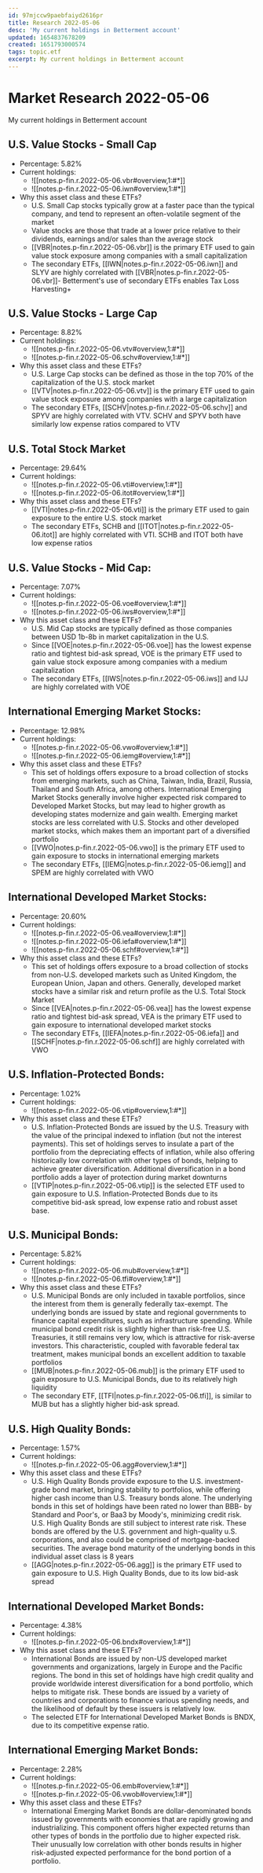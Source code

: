 ```yaml
---
id: 97mjccw9paebfaiyd2616pr
title: Research 2022-05-06
desc: 'My current holdings in Betterment account'
updated: 1654837678209
created: 1651793000574
tags: topic.etf
excerpt: My current holdings in Betterment account
---
```

# Market Research 2022-05-06

My current holdings in Betterment account

## U.S. Value Stocks - Small Cap

- Percentage: 5.82%
- Current holdings:
    - ![[notes.p-fin.r.2022-05-06.vbr#overview,1:#*]]
    - ![[notes.p-fin.r.2022-05-06.iwn#overview,1:#*]]
- Why this asset class and these ETFs?
    - U.S. Small Cap stocks typically grow at a faster pace than the typical company, and tend to represent an often-volatile segment of the market
    - Value stocks are those that trade at a lower price relative to their dividends, earnings and/or sales than the average stock
    - [[VBR|notes.p-fin.r.2022-05-06.vbr]] is the primary ETF used to gain value stock exposure among companies with a small capitalization
    - The secondary ETFs, [[IWN|notes.p-fin.r.2022-05-06.iwn]] and SLYV are highly correlated with [[VBR|notes.p-fin.r.2022-05-06.vbr]]- Betterment's use of secondary ETFs enables Tax Loss Harvesting+

## U.S. Value Stocks - Large Cap

- Percentage: 8.82%
- Current holdings:
    - ![[notes.p-fin.r.2022-05-06.vtv#overview,1:#*]]
    - ![[notes.p-fin.r.2022-05-06.schv#overview,1:#*]]
- Why this asset class and these ETFs?
    - U.S. Large Cap stocks can be defined as those in the top 70% of the capitalization of the U.S. stock market
    - [[VTV|notes.p-fin.r.2022-05-06.vtv]] is the primary ETF used to gain value stock exposure among companies with a large capitalization
    - The secondary ETFs, [[SCHV|notes.p-fin.r.2022-05-06.schv]] and SPYV are highly correlated with VTV. SCHV and SPYV both have similarly low expense ratios compared to VTV

## U.S. Total Stock Market

- Percentage: 29.64%
- Current holdings:
    - ![[notes.p-fin.r.2022-05-06.vti#overview,1:#*]]
    - ![[notes.p-fin.r.2022-05-06.itot#overview,1:#*]]
- Why this asset class and these ETFs?
    - [[VTI|notes.p-fin.r.2022-05-06.vti]] is the primary ETF used to gain exposure to the entire U.S. stock market
    - The secondary ETFs, SCHB and [[ITOT|notes.p-fin.r.2022-05-06.itot]] are highly correlated with VTI. SCHB and ITOT both have low expense ratios

## U.S. Value Stocks - Mid Cap: 

- Percentage: 7.07%
- Current holdings:
    - ![[notes.p-fin.r.2022-05-06.voe#overview,1:#*]]
    - ![[notes.p-fin.r.2022-05-06.iws#overview,1:#*]]
- Why this asset class and these ETFs?
    - U.S. Mid Cap stocks are typically defined as those companies between USD 1b-8b in market capitalization in the U.S.
    - Since [[VOE|notes.p-fin.r.2022-05-06.voe]] has the lowest expense ratio and tightest bid-ask spread, VOE is the primary ETF used to gain value stock exposure among companies with a medium capitalization
    - The secondary ETFs, [[IWS|notes.p-fin.r.2022-05-06.iws]] and IJJ are highly correlated with VOE

## International Emerging Market Stocks:

- Percentage: 12.98%
- Current holdings:
    - ![[notes.p-fin.r.2022-05-06.vwo#overview,1:#*]]
    - ![[notes.p-fin.r.2022-05-06.iemg#overview,1:#*]]
- Why this asset class and these ETFs?
    - This set of holdings offers exposure to a broad collection of stocks from emerging markets, such as China, Taiwan, India, Brazil, Russia, Thailand and South Africa, among others. International Emerging Market Stocks generally involve higher expected risk compared to Developed Market Stocks, but may lead to higher growth as developing states modernize and gain wealth. Emerging market stocks are less correlated with U.S. Stocks and other developed market stocks, which makes them an important part of a diversified portfolio
    - [[VWO|notes.p-fin.r.2022-05-06.vwo]] is the primary ETF used to gain exposure to stocks in international emerging markets
    - The secondary ETFs, [[IEMG|notes.p-fin.r.2022-05-06.iemg]] and SPEM are highly correlated with VWO

## International Developed Market Stocks:

- Percentage: 20.60%
- Current holdings:
    - ![[notes.p-fin.r.2022-05-06.vea#overview,1:#*]]
    - ![[notes.p-fin.r.2022-05-06.iefa#overview,1:#*]]
    - ![[notes.p-fin.r.2022-05-06.schf#overview,1:#*]]
- Why this asset class and these ETFs?
    - This set of holdings offers exposure to a broad collection of stocks from non-U.S. developed markets such as United Kingdom, the European Union, Japan and others. Generally, developed market stocks have a similar risk and return profile as the U.S. Total Stock Market
    - Since [[VEA|notes.p-fin.r.2022-05-06.vea]] has the lowest expense ratio and tightest bid-ask spread, VEA is the primary ETF used to gain exposure to international developed market stocks
    - The secondary ETFs, [[IEFA|notes.p-fin.r.2022-05-06.iefa]] and [[SCHF|notes.p-fin.r.2022-05-06.schf]] are highly correlated with VWO  

## U.S. Inflation-Protected Bonds:

- Percentage: 1.02%
- Current holdings:
    - ![[notes.p-fin.r.2022-05-06.vtip#overview,1:#*]]
- Why this asset class and these ETFs?
    - U.S. Inflation-Protected Bonds are issued by the U.S. Treasury with the value of the principal indexed to inflation (but not the interest payments). This set of holdings serves to insulate a part of the portfolio from the depreciating effects of inflation, while also offering historically low correlation with other types of bonds, helping to achieve greater diversification. Additional diversification in a bond portfolio adds a layer of protection during market downturns
    - [[VTIP|notes.p-fin.r.2022-05-06.vtip]] is the selected ETF used to gain exposure to U.S. Inflation-Protected Bonds due to its competitive bid-ask spread, low expense ratio and robust asset base.

## U.S. Municipal Bonds:

- Percentage: 5.82%
- Current holdings:
    - ![[notes.p-fin.r.2022-05-06.mub#overview,1:#*]]
    - ![[notes.p-fin.r.2022-05-06.tfi#overview,1:#*]]
- Why this asset class and these ETFs?
    - U.S. Municipal Bonds are only included in taxable portfolios, since the interest from them is generally federally tax-exempt. The underlying bonds are issued by state and regional governments to finance capital expenditures, such as infrastructure spending. While municipal bond credit risk is slightly higher than risk-free U.S. Treasuries, it still remains very low, which is attractive for risk-averse investors. This characteristic, coupled with favorable federal tax treatment, makes municipal bonds an excellent addition to taxable portfolios
    - [[MUB|notes.p-fin.r.2022-05-06.mub]] is the primary ETF used to gain exposure to U.S. Municipal Bonds, due to its relatively high liquidity
    - The secondary ETF, [[TFI|notes.p-fin.r.2022-05-06.tfi]], is similar to MUB but has a slightly higher bid-ask spread.

## U.S. High Quality Bonds:

- Percentage: 1.57%
- Current holdings:
    - ![[notes.p-fin.r.2022-05-06.agg#overview,1:#*]]
- Why this asset class and these ETFs?
    - U.S. High Quality Bonds provide exposure to the U.S. investment-grade bond market, bringing stability to portfolios, while offering higher cash income than U.S. Treasury bonds alone. The underlying bonds in this set of holdings have been rated no lower than BBB- by Standard and Poor's, or Baa3 by Moody's, minimizing credit risk. U.S. High Quality Bonds are still subject to interest rate risk. These bonds are offered by the U.S. government and high-quality u.S. corporations, and also could be comprised of mortgage-backed securities. The average bond maturity of the underlying bonds in this individual asset class is 8 years
    - [[AGG|notes.p-fin.r.2022-05-06.agg]] is the primary ETF used to gain exposure to U.S. High Quality Bonds, due to its low bid-ask spread

## International Developed Market Bonds:

- Percentage: 4.38%
- Current holdings:
    -  ![[notes.p-fin.r.2022-05-06.bndx#overview,1:#*]]
- Why this asset class and these ETFs?
    - International Bonds are issued by non-US developed market governments and organizations, largely in Europe and the Pacific regions. The bond in this set of holdings have high credit quality and provide worldwide interest diversification for a bond portfolio, which helps to mitigate risk. These bonds are issued by a variety of countries and corporations to finance various spending needs, and the likelihood of default by these issuers is relatively low.
    - The selected ETF for International Developed Market Bonds is BNDX, due to its competitive expense ratio.

## International Emerging Market Bonds: 

- Percentage: 2.28%
- Current holdings:
    - ![[notes.p-fin.r.2022-05-06.emb#overview,1:#*]]
    - ![[notes.p-fin.r.2022-05-06.vwob#overview,1:#*]]
- Why this asset class and these ETFs?
    - International Emerging Market Bonds are dollar-denominated bonds issued by governments with economies that are rapidly growing and industrializing. This component offers higher expected returns than other types of bonds in the portfolio due to higher expected risk. Their unusually low correlation with other bonds results in higher risk-adjusted expected performance for the bond portion of a portfolio.
